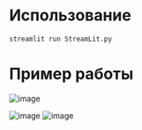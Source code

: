 # Использование
```
streamlit run StreamLit.py
```
# Пример работы
![image](https://github.com/user-attachments/assets/790d235a-8ed8-44da-a47a-69c4a51cdfc5)

![image](https://github.com/user-attachments/assets/dfaa9cd6-53c2-414e-95f2-32c69915ed04)
![image](https://github.com/user-attachments/assets/3cfc43a2-4b47-43b0-a47b-a145a29b6ec4)

